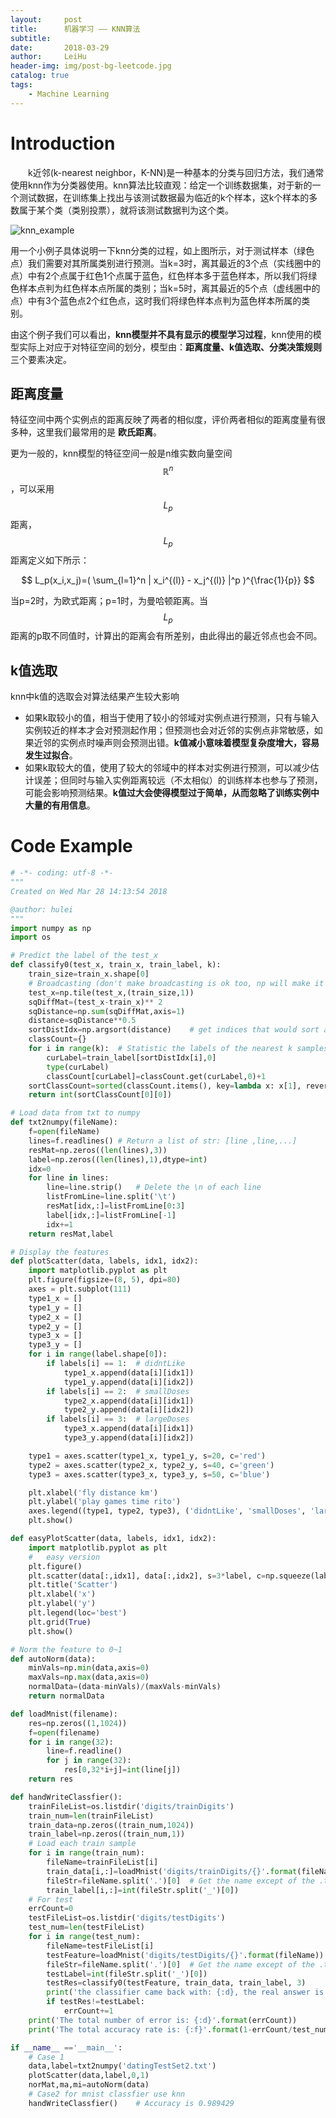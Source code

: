 ```yaml
---
layout:     post
title:      机器学习 —— KNN算法
subtitle:   
date:       2018-03-29
author:     LeiHu
header-img: img/post-bg-leetcode.jpg
catalog: true
tags:
    - Machine Learning
---
```

<script type="text/javascript" async src="https://cdn.mathjax.org/mathjax/latest/MathJax.js?config=TeX-MML-AM_CHTML"> </script>

# Introduction

&emsp;&emsp;k近邻(k-nearest neighbor，K-NN)是一种基本的分类与回归方法，我们通常使用knn作为分类器使用。knn算法比较直观：给定一个训练数据集，对于新的一个测试数据，在训练集上找出与该测试数据最为临近的k个样本，这k个样本的多数属于某个类（类别投票），就将该测试数据判为这个类。

![knn_example](https://raw.githubusercontent.com/AlistarHu/alistarhu.github.io/master/img/ml_knn_example.png)

用一个小例子具体说明一下knn分类的过程，如上图所示，对于测试样本（绿色点）我们需要对其所属类别进行预测。当k=3时，离其最近的3个点（实线圈中的点）中有2个点属于红色1个点属于蓝色，红色样本多于蓝色样本，所以我们将绿色样本点判为红色样本点所属的类别；当k=5时，离其最近的5个点（虚线圈中的点）中有3个蓝色点2个红色点，这时我们将绿色样本点判为蓝色样本所属的类别。

由这个例子我们可以看出，**knn模型并不具有显示的模型学习过程**，knn使用的模型实际上对应于对特征空间的划分，模型由：**距离度量、k值选取、分类决策规则** 三个要素决定。

## 距离度量

特征空间中两个实例点的距离反映了两者的相似度，评价两者相似的距离度量有很多种，这里我们最常用的是 **欧氏距离**。

更为一般的，knn模型的特征空间一般是n维实数向量空间$$\mathbb{R}^n$$，可以采用$$L_p$$距离，$$L_p$$距离定义如下所示：

$$ L_p(x_i,x_j)=( \sum_{l=1}^n | x_i^{(l)} - x_j^{(l)} |^p )^{\frac{1}{p}} $$

当p=2时，为欧式距离；p=1时，为曼哈顿距离。当$$L_p$$距离的p取不同值时，计算出的距离会有所差别，由此得出的最近邻点也会不同。

## k值选取

knn中k值的选取会对算法结果产生较大影响
- 如果k取较小的值，相当于使用了较小的邻域对实例点进行预测，只有与输入实例较近的样本才会对预测起作用；但预测也会对近邻的实例点非常敏感，如果近邻的实例点时噪声则会预测出错。**k值减小意味着模型复杂度增大，容易发生过拟合**。
- 如果k取较大的值，使用了较大的邻域中的样本对实例进行预测，可以减少估计误差；但同时与输入实例距离较远（不太相似）的训练样本也参与了预测，可能会影响预测结果。**k值过大会使得模型过于简单，从而忽略了训练实例中大量的有用信息**。

# Code Example

```python
# -*- coding: utf-8 -*-
"""
Created on Wed Mar 28 14:13:54 2018

@author: hulei
"""
import numpy as np
import os

# Predict the label of the test_x
def classify0(test_x, train_x, train_label, k):
    train_size=train_x.shape[0]
    # Broadcasting (don't make broadcasting is ok too, np will make it for us automatic when subtrack operation )
    test_x=np.tile(test_x,(train_size,1))   
    sqDiffMat=(test_x-train_x)** 2
    sqDistance=np.sum(sqDiffMat,axis=1)
    distance=sqDistance**0.5
    sortDistIdx=np.argsort(distance)    # get indices that would sort an array
    classCount={}
    for i in range(k):  # Statistic the labels of the nearest k samples
        curLabel=train_label[sortDistIdx[i],0]
        type(curLabel)
        classCount[curLabel]=classCount.get(curLabel,0)+1
    sortClassCount=sorted(classCount.items(), key=lambda x: x[1], reverse=True) # Get the sorted list[(key,value),...]
    return int(sortClassCount[0][0])        

# Load data from txt to numpy
def txt2numpy(fileName):
    f=open(fileName)
    lines=f.readlines() # Return a list of str: [line ,line,...]
    resMat=np.zeros((len(lines),3))
    label=np.zeros((len(lines),1),dtype=int)
    idx=0
    for line in lines:
        line=line.strip()   # Delete the \n of each line
        listFromLine=line.split('\t')
        resMat[idx,:]=listFromLine[0:3]
        label[idx,:]=listFromLine[-1]
        idx+=1
    return resMat,label

# Display the features
def plotScatter(data, labels, idx1, idx2):
    import matplotlib.pyplot as plt
    plt.figure(figsize=(8, 5), dpi=80)
    axes = plt.subplot(111)
    type1_x = []
    type1_y = []
    type2_x = []
    type2_y = []
    type3_x = []
    type3_y = []
    for i in range(label.shape[0]):
        if labels[i] == 1:  # didntLike
            type1_x.append(data[i][idx1])
            type1_y.append(data[i][idx2])
        if labels[i] == 2:  # smallDoses
            type2_x.append(data[i][idx1])
            type2_y.append(data[i][idx2])
        if labels[i] == 3:  # largeDoses
            type3_x.append(data[i][idx1])
            type3_y.append(data[i][idx2])

    type1 = axes.scatter(type1_x, type1_y, s=20, c='red')
    type2 = axes.scatter(type2_x, type2_y, s=40, c='green')
    type3 = axes.scatter(type3_x, type3_y, s=50, c='blue')

    plt.xlabel('fly distance km')
    plt.ylabel('play games time rito')
    axes.legend((type1, type2, type3), ('didntLike', 'smallDoses', 'largeDoses'), loc=2)
    plt.show()

def easyPlotScatter(data, labels, idx1, idx2):
    import matplotlib.pyplot as plt
    #   easy version
    plt.figure()
    plt.scatter(data[:,idx1], data[:,idx2], s=3*label, c=np.squeeze(label), label=np.squeeze(label))
    plt.title('Scatter')
    plt.xlabel('x')
    plt.ylabel('y')
    plt.legend(loc='best')
    plt.grid(True)
    plt.show()

# Norm the feature to 0~1
def autoNorm(data):
    minVals=np.min(data,axis=0)
    maxVals=np.max(data,axis=0)
    normalData=(data-minVals)/(maxVals-minVals)
    return normalData

def loadMnist(filename):
    res=np.zeros((1,1024))
    f=open(filename)
    for i in range(32):
        line=f.readline()
        for j in range(32):
            res[0,32*i+j]=int(line[j])
    return res

def handWriteClassfier():
    trainFileList=os.listdir('digits/trainDigits')
    train_num=len(trainFileList)
    train_data=np.zeros((train_num,1024))
    train_label=np.zeros((train_num,1))
    # Load each train sample
    for i in range(train_num):
        fileName=trainFileList[i]
        train_data[i,:]=loadMnist('digits/trainDigits/{}'.format(fileName))
        fileStr=fileName.split('.')[0]  # Get the name except of the .txt
        train_label[i,:]=int(fileStr.split('_')[0])
    # For test
    errCount=0
    testFileList=os.listdir('digits/testDigits')
    test_num=len(testFileList)
    for i in range(test_num):
        fileName=testFileList[i]
        testFeature=loadMnist('digits/testDigits/{}'.format(fileName))
        fileStr=fileName.split('.')[0]  # Get the name except of the .txt
        testLabel=int(fileStr.split('_')[0])
        testRes=classify0(testFeature, train_data, train_label, 3)
        print('the classifier came back with: {:d}, the real answer is: {:d}'.format(testRes, testLabel))
        if testRes!=testLabel:
            errCount+=1
    print('The total number of error is: {:d}'.format(errCount))
    print('The total accuracy rate is: {:f}'.format(1-errCount/test_num))

if __name__ =='__main__':
    # Case 1
    data,label=txt2numpy('datingTestSet2.txt')
    plotScatter(data,label,0,1)
    norMat,ma,mi=autoNorm(data)
    # Case2 for mnist classfier use knn
    handWriteClassfier()    # Accuracy is 0.989429
```
